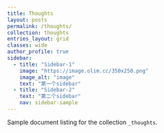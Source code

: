 ```yaml
---
title: Thoughts
layout: posts
permalink: /thoughts/
collection: thoughts
entries_layout: grid
classes: wide
author_profile: true
sidebar:
  - title: "Sidebar-1"
    image: "https://image.olim.cc/350x250.png"
    image_alt: "image"
    text: "第一个sidebar"
  - title: "Sidebar-2"
    text: "第二个sidebar"
    nav: sidebar-sample
---
```


Sample document listing for the collection `_thoughts`.
